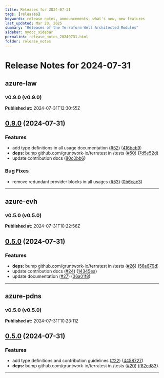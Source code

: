 ```yaml
---
title: Releases for 2024-07-31
tags: [releases]
keywords: release notes, announcements, what's new, new features
last_updated: Mar 20, 2025
summary: "Releases of the Terraform Well Architected Modules"
sidebar: mydoc_sidebar
permalink: release_notes_20240731.html
folder: release_notes
---
```


# Release Notes for 2024-07-31

## azure-law
### v0.9.0 (v0.9.0)
**Published at:** 2024-07-31T12:30:55Z

## [0.9.0](https://github.com/CloudNationHQ/terraform-azure-law/compare/v0.8.0...v0.9.0) (2024-07-31)


### Features

* add type definitions in all usage documentation ([#52](https://github.com/CloudNationHQ/terraform-azure-law/issues/52)) ([416bcb9](https://github.com/CloudNationHQ/terraform-azure-law/commit/416bcb981a4e40c981486bc311071197dc85e9f5))
* **deps:** bump github.com/gruntwork-io/terratest in /tests ([#50](https://github.com/CloudNationHQ/terraform-azure-law/issues/50)) ([7d5e52d](https://github.com/CloudNationHQ/terraform-azure-law/commit/7d5e52da6164d1d30a00051daa3de57e11aac9a9))
* update contribution docs ([80c0bb6](https://github.com/CloudNationHQ/terraform-azure-law/commit/80c0bb6bafaee0faf892c539218cedc9365ba2f2))


### Bug Fixes

* remove redundant provider blocks in all usages ([#53](https://github.com/CloudNationHQ/terraform-azure-law/issues/53)) ([0b6cac3](https://github.com/CloudNationHQ/terraform-azure-law/commit/0b6cac3aba700a03247c386db0a2cf5b41dbf231))

---

## azure-evh
### v0.5.0 (v0.5.0)
**Published at:** 2024-07-31T10:22:56Z

## [0.5.0](https://github.com/CloudNationHQ/terraform-azure-evh/compare/v0.4.0...v0.5.0) (2024-07-31)


### Features

* **deps:** bump github.com/gruntwork-io/terratest in /tests ([#26](https://github.com/CloudNationHQ/terraform-azure-evh/issues/26)) ([56a679d](https://github.com/CloudNationHQ/terraform-azure-evh/commit/56a679d6bc56e7a531b6f7b5ac11b42bd0bca6ea))
* update contribution docs ([#24](https://github.com/CloudNationHQ/terraform-azure-evh/issues/24)) ([14345ea](https://github.com/CloudNationHQ/terraform-azure-evh/commit/14345ead57dc237168ab502f7fef9ba0b399485c))
* update documentation ([#27](https://github.com/CloudNationHQ/terraform-azure-evh/issues/27)) ([36a01f8](https://github.com/CloudNationHQ/terraform-azure-evh/commit/36a01f8a4fb7d50c45a59d5e48feeb4e1635f8f4))

---

## azure-pdns
### v0.5.0 (v0.5.0)
**Published at:** 2024-07-31T10:23:11Z

## [0.5.0](https://github.com/CloudNationHQ/terraform-azure-pdns/compare/v0.4.0...v0.5.0) (2024-07-31)


### Features

* add type definitions and contribution guidelines ([#22](https://github.com/CloudNationHQ/terraform-azure-pdns/issues/22)) ([4458727](https://github.com/CloudNationHQ/terraform-azure-pdns/commit/4458727ec7e3b4db19d4f179cdef680a8364b250))
* **deps:** bump github.com/gruntwork-io/terratest in /tests ([#20](https://github.com/CloudNationHQ/terraform-azure-pdns/issues/20)) ([f82ed83](https://github.com/CloudNationHQ/terraform-azure-pdns/commit/f82ed839adebb30eabbc752a928fb3bc53b59318))

---

